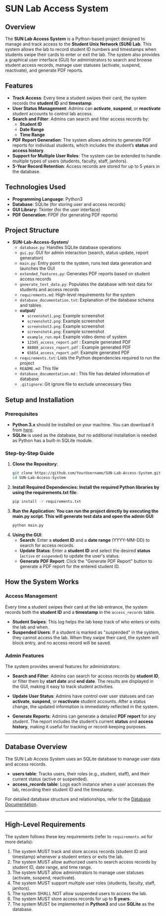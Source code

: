 # SUN Lab Access System


## Overview

The **SUN Lab Access System** is a Python-based project designed to manage and track access to the **Student Unix Network (SUN) Lab**. This system allows the lab to record student ID numbers and timestamps when students swipe their cards to enter or exit the lab. The system also provides a graphical user interface (GUI) for administrators to search and browse student access records, manage user statuses (activate, suspend, reactivate), and generate PDF reports.

## Features

- **Track Access**: Every time a student swipes their card, the system records the **student ID** and **timestamp**.
- **User Status Management**: Admins can **activate**, **suspend**, or **reactivate** student accounts to control lab access.
- **Search and Filter**: Admins can search and filter access records by:
  - **Student ID**
  - **Date Range**
  - **Time Range**
- **PDF Report Generation**: The system allows admins to generate PDF reports for individual students, which includes the student’s **status** and **access history**.
- **Support for Multiple User Roles**: The system can be extended to handle multiple types of users (students, faculty, staff, janitors).
- **5-Year Record Retention**: Access records are stored for up to 5 years in the database.

## Technologies Used

- **Programming Language**: Python3
- **Database**: SQLite (for storing user and access records)
- **GUI Library**: Tkinter (for the user interface)
- **PDF Generation**: FPDF (for generating PDF reports)

## Project Structure

- **SUN-Lab-Access-System/**
  - `database.py`: Handles SQLite database operations
  - `gui.py`: GUI for admin interaction (search, status update, report generation)
  - `main.py`: Entry point to the system, runs test data generation and launches the GUI
  - `extended_features.py`: Generates PDF reports based on student access records
  - `generate_test_data.py`: Populates the database with test data for students and access records
  - `requirements.md`: High-level requirements for the system
  - `database_documentation.txt`: Explanation of the database schema and tables
  - **output/**
    - `screenshot1.png`: Example screenshot
    - `screenshot2.png`: Example screenshot
    - `screenshot3.png`: Example screenshot
    - `screenshot4.png`: Example screenshot 
    - `example_run.mp4`: Example video demo of system
    - `12345_access_report.pdf` : Example generated PDF
    - `88888_access_report.pdf` : Example generated PDF
    - `65654_access_report.pdf`: Example generated PDF
  - `requirements.txt`: Lists the Python dependencies required to run the project
  - `README.md`: This file
  - `database_documentation.md` : This file has detaled information of database 
  - `.gitignore`: Git ignore file to exclude unnecessary files

## Setup and Installation

### Prerequisites

- **Python 3.x** should be installed on your machine. You can download it from [here](https://www.python.org/downloads/).
- **SQLite** is used as the database, but no additional installation is needed as Python has a built-in SQLite module.

### Step-by-Step Guide

1. **Clone the Repository**:
   ```bash
   git clone https://github.com/YourUsername/SUN-Lab-Access-System.git
   cd SUN-Lab-Access-System
2. **Install Required Dependencies: Install the required Python libraries by using the requirements.txt file**:
   ```bash
   pip install -r requirements.txt

3. **Run the Application: You can run the project directly by executing the main.py script. This will generate test data and open the admin GUI**:
   ```bash
   python main.py

4. **Using the GUI**:
   - **Search**: Enter a **student ID** and a **date range** (YYYY-MM-DD) to search for access records.
   - **Update Status**: Enter a **student ID** and select the desired **status** (`active` or `suspended`) to update the user's status.
   - **Generate PDF Report**: Click the "Generate PDF Report" button to generate a PDF report for the entered student ID.


## How the System Works

### Access Management

Every time a student swipes their card at the lab entrance, the system records both the **student ID** and a **timestamp** in the `access_records` table.

- **Student Swipes**: This log helps the lab keep track of who enters or exits the lab and when.
- **Suspended Users**: If a student is marked as "suspended" in the system, they cannot access the lab. When they swipe their card, the system will block entry, and no access record will be saved.

### Admin Features

The system provides several features for administrators:

- **Search and Filter**: Admins can search for access records by **student ID**, or filter them by **start date** and **end date**. The results are displayed in the GUI, making it easy to track student activities.

- **Update User Status**: Admins have control over user statuses and can **activate**, **suspend**, or **reactivate** student accounts. After a status change, the updated information is immediately reflected in the system.

- **Generate Reports**: Admins can generate a detailed **PDF report** for any student. The report includes the student’s current **status** and **access history**, making it useful for tracking or record-keeping purposes.

---
## Database Overview

The SUN Lab Access System uses an SQLite database to manage user data and access records. 

- **users table**: Tracks users, their roles (e.g., student, staff), and their current status (active or suspended).
- **access_records table**: Logs each instance when a user accesses the lab, recording their student ID and the timestamp.

For detailed database structure and relationships, refer to the [Database Documentation](database_documentation.md).

---

## High-Level Requirements

The system follows these key requirements (refer to `requirements.md` for more details):

1. The system MUST track and store access records (student ID and timestamp) whenever a student enters or exits the lab.
2. The system MUST allow authorized users to search access records by student ID, date range, and time range.
3. The system MUST allow administrators to manage user statuses (activate, suspend, reactivate).
4. The system MUST support multiple user roles (students, faculty, staff, janitors).
5. The system SHALL NOT allow suspended users to access the lab.
6. The system MUST store access records for up to **5 years**.
7. The system MUST be implemented in **Python3** and use **SQLite** as the database.





